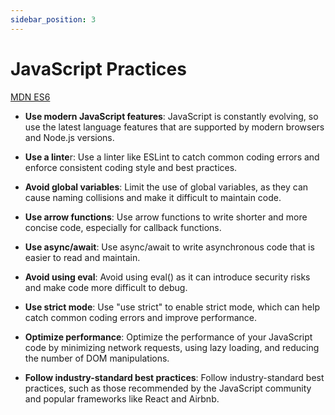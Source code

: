 ```yaml
---
sidebar_position: 3
---
```


# JavaScript Practices

[MDN ES6](https://developer.mozilla.org/en-US/docs/Web/JavaScript/Guide)

- **Use modern JavaScript features**: JavaScript is constantly evolving, so use the latest language features that are supported by modern browsers and Node.js versions.

- **Use a linte**r: Use a linter like ESLint to catch common coding errors and enforce consistent coding style and best practices.

- **Avoid global variables**: Limit the use of global variables, as they can cause naming collisions and make it difficult to maintain code.

- **Use arrow functions**: Use arrow functions to write shorter and more concise code, especially for callback functions.

- **Use async/await**: Use async/await to write asynchronous code that is easier to read and maintain.

- **Avoid using eval**: Avoid using eval() as it can introduce security risks and make code more difficult to debug.

- **Use strict mode**: Use "use strict" to enable strict mode, which can help catch common coding errors and improve performance.

- **Optimize performance**: Optimize the performance of your JavaScript code by minimizing network requests, using lazy loading, and reducing the number of DOM manipulations.

- **Follow industry-standard best practices**: Follow industry-standard best practices, such as those recommended by the JavaScript community and popular frameworks like React and Airbnb.
